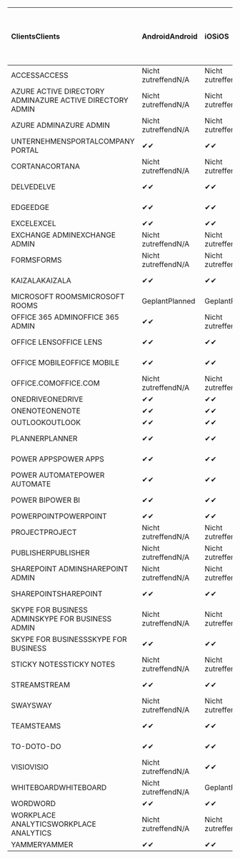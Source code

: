 <!-- This file is generated automatically. Changes made to this file will be overwritten.-->
|<span data-ttu-id="0bc29-101">Clients</span><span class="sxs-lookup"><span data-stu-id="0bc29-101">Clients</span></span>|<span data-ttu-id="0bc29-102">Android</span><span class="sxs-lookup"><span data-stu-id="0bc29-102">Android</span></span>|<span data-ttu-id="0bc29-103">iOS</span><span class="sxs-lookup"><span data-stu-id="0bc29-103">iOS</span></span>|<span data-ttu-id="0bc29-104">Mac</span><span class="sxs-lookup"><span data-stu-id="0bc29-104">Mac</span></span>|<span data-ttu-id="0bc29-105">Windows 10</span><span class="sxs-lookup"><span data-stu-id="0bc29-105">Windows 10</span></span><br><span data-ttu-id="0bc29-106">Desktop</span><span class="sxs-lookup"><span data-stu-id="0bc29-106">Desktop</span></span>|<span data-ttu-id="0bc29-107">Windows 10</span><span class="sxs-lookup"><span data-stu-id="0bc29-107">Windows 10</span></span><br><span data-ttu-id="0bc29-108">Moderne Apps</span><span class="sxs-lookup"><span data-stu-id="0bc29-108">Modern Apps</span></span>|
|:-|:-|:-|:-|:-|:-|
|<span data-ttu-id="0bc29-109">ACCESS</span><span class="sxs-lookup"><span data-stu-id="0bc29-109">ACCESS</span></span>|<span data-ttu-id="0bc29-110">Nicht zutreffend</span><span class="sxs-lookup"><span data-stu-id="0bc29-110">N/A</span></span>|<span data-ttu-id="0bc29-111">Nicht zutreffend</span><span class="sxs-lookup"><span data-stu-id="0bc29-111">N/A</span></span>|<span data-ttu-id="0bc29-112">Nicht zutreffend</span><span class="sxs-lookup"><span data-stu-id="0bc29-112">N/A</span></span>|<span data-ttu-id="0bc29-113">✔</span><span class="sxs-lookup"><span data-stu-id="0bc29-113">✔</span></span>|<span data-ttu-id="0bc29-114">Nicht zutreffend</span><span class="sxs-lookup"><span data-stu-id="0bc29-114">N/A</span></span>|
|<span data-ttu-id="0bc29-115">AZURE ACTIVE DIRECTORY ADMIN</span><span class="sxs-lookup"><span data-stu-id="0bc29-115">AZURE ACTIVE DIRECTORY ADMIN</span></span>|<span data-ttu-id="0bc29-116">Nicht zutreffend</span><span class="sxs-lookup"><span data-stu-id="0bc29-116">N/A</span></span>|<span data-ttu-id="0bc29-117">Nicht zutreffend</span><span class="sxs-lookup"><span data-stu-id="0bc29-117">N/A</span></span>|<span data-ttu-id="0bc29-118">Nicht zutreffend</span><span class="sxs-lookup"><span data-stu-id="0bc29-118">N/A</span></span>|<span data-ttu-id="0bc29-119">✔</span><span class="sxs-lookup"><span data-stu-id="0bc29-119">✔</span></span>|<span data-ttu-id="0bc29-120">Nicht zutreffend</span><span class="sxs-lookup"><span data-stu-id="0bc29-120">N/A</span></span>|
|<span data-ttu-id="0bc29-121">AZURE ADMIN</span><span class="sxs-lookup"><span data-stu-id="0bc29-121">AZURE ADMIN</span></span>|<span data-ttu-id="0bc29-122">Nicht zutreffend</span><span class="sxs-lookup"><span data-stu-id="0bc29-122">N/A</span></span>|<span data-ttu-id="0bc29-123">Nicht zutreffend</span><span class="sxs-lookup"><span data-stu-id="0bc29-123">N/A</span></span>|<span data-ttu-id="0bc29-124">Nicht zutreffend</span><span class="sxs-lookup"><span data-stu-id="0bc29-124">N/A</span></span>|<span data-ttu-id="0bc29-125">Nicht zutreffend</span><span class="sxs-lookup"><span data-stu-id="0bc29-125">N/A</span></span>|<span data-ttu-id="0bc29-126">Nicht zutreffend</span><span class="sxs-lookup"><span data-stu-id="0bc29-126">N/A</span></span>|
|<span data-ttu-id="0bc29-127">UNTERNEHMENSPORTAL</span><span class="sxs-lookup"><span data-stu-id="0bc29-127">COMPANY PORTAL</span></span>|<span data-ttu-id="0bc29-128">✔</span><span class="sxs-lookup"><span data-stu-id="0bc29-128">✔</span></span>|<span data-ttu-id="0bc29-129">✔</span><span class="sxs-lookup"><span data-stu-id="0bc29-129">✔</span></span>|<span data-ttu-id="0bc29-130">✔</span><span class="sxs-lookup"><span data-stu-id="0bc29-130">✔</span></span>|<span data-ttu-id="0bc29-131">Nicht zutreffend</span><span class="sxs-lookup"><span data-stu-id="0bc29-131">N/A</span></span>|<span data-ttu-id="0bc29-132">✔</span><span class="sxs-lookup"><span data-stu-id="0bc29-132">✔</span></span>|
|<span data-ttu-id="0bc29-133">CORTANA</span><span class="sxs-lookup"><span data-stu-id="0bc29-133">CORTANA</span></span>|<span data-ttu-id="0bc29-134">Nicht zutreffend</span><span class="sxs-lookup"><span data-stu-id="0bc29-134">N/A</span></span>|<span data-ttu-id="0bc29-135">Nicht zutreffend</span><span class="sxs-lookup"><span data-stu-id="0bc29-135">N/A</span></span>|<span data-ttu-id="0bc29-136">Nicht zutreffend</span><span class="sxs-lookup"><span data-stu-id="0bc29-136">N/A</span></span>|<span data-ttu-id="0bc29-137">Nicht zutreffend</span><span class="sxs-lookup"><span data-stu-id="0bc29-137">N/A</span></span>|<span data-ttu-id="0bc29-138">✔</span><span class="sxs-lookup"><span data-stu-id="0bc29-138">✔</span></span>|
|<span data-ttu-id="0bc29-139">DELVE</span><span class="sxs-lookup"><span data-stu-id="0bc29-139">DELVE</span></span>|<span data-ttu-id="0bc29-140">✔</span><span class="sxs-lookup"><span data-stu-id="0bc29-140">✔</span></span>|<span data-ttu-id="0bc29-141">✔</span><span class="sxs-lookup"><span data-stu-id="0bc29-141">✔</span></span>|<span data-ttu-id="0bc29-142">Nicht zutreffend</span><span class="sxs-lookup"><span data-stu-id="0bc29-142">N/A</span></span>|<span data-ttu-id="0bc29-143">Nicht zutreffend</span><span class="sxs-lookup"><span data-stu-id="0bc29-143">N/A</span></span>|<span data-ttu-id="0bc29-144">Nicht zutreffend</span><span class="sxs-lookup"><span data-stu-id="0bc29-144">N/A</span></span>|
|<span data-ttu-id="0bc29-145">EDGE</span><span class="sxs-lookup"><span data-stu-id="0bc29-145">EDGE</span></span>|<span data-ttu-id="0bc29-146">✔</span><span class="sxs-lookup"><span data-stu-id="0bc29-146">✔</span></span>|<span data-ttu-id="0bc29-147">✔</span><span class="sxs-lookup"><span data-stu-id="0bc29-147">✔</span></span>|<span data-ttu-id="0bc29-148">Nicht zutreffend</span><span class="sxs-lookup"><span data-stu-id="0bc29-148">N/A</span></span>|<span data-ttu-id="0bc29-149">✔</span><span class="sxs-lookup"><span data-stu-id="0bc29-149">✔</span></span>|<span data-ttu-id="0bc29-150">Nicht zutreffend</span><span class="sxs-lookup"><span data-stu-id="0bc29-150">N/A</span></span>|
|<span data-ttu-id="0bc29-151">EXCEL</span><span class="sxs-lookup"><span data-stu-id="0bc29-151">EXCEL</span></span>|<span data-ttu-id="0bc29-152">✔</span><span class="sxs-lookup"><span data-stu-id="0bc29-152">✔</span></span>|<span data-ttu-id="0bc29-153">✔</span><span class="sxs-lookup"><span data-stu-id="0bc29-153">✔</span></span>|<span data-ttu-id="0bc29-154">✔</span><span class="sxs-lookup"><span data-stu-id="0bc29-154">✔</span></span>|<span data-ttu-id="0bc29-155">✔</span><span class="sxs-lookup"><span data-stu-id="0bc29-155">✔</span></span>|<span data-ttu-id="0bc29-156">✔</span><span class="sxs-lookup"><span data-stu-id="0bc29-156">✔</span></span>|
|<span data-ttu-id="0bc29-157">EXCHANGE ADMIN</span><span class="sxs-lookup"><span data-stu-id="0bc29-157">EXCHANGE ADMIN</span></span>|<span data-ttu-id="0bc29-158">Nicht zutreffend</span><span class="sxs-lookup"><span data-stu-id="0bc29-158">N/A</span></span>|<span data-ttu-id="0bc29-159">Nicht zutreffend</span><span class="sxs-lookup"><span data-stu-id="0bc29-159">N/A</span></span>|<span data-ttu-id="0bc29-160">Nicht zutreffend</span><span class="sxs-lookup"><span data-stu-id="0bc29-160">N/A</span></span>|<span data-ttu-id="0bc29-161">✔</span><span class="sxs-lookup"><span data-stu-id="0bc29-161">✔</span></span>|<span data-ttu-id="0bc29-162">Nicht zutreffend</span><span class="sxs-lookup"><span data-stu-id="0bc29-162">N/A</span></span>|
|<span data-ttu-id="0bc29-163">FORMS</span><span class="sxs-lookup"><span data-stu-id="0bc29-163">FORMS</span></span>|<span data-ttu-id="0bc29-164">Nicht zutreffend</span><span class="sxs-lookup"><span data-stu-id="0bc29-164">N/A</span></span>|<span data-ttu-id="0bc29-165">Nicht zutreffend</span><span class="sxs-lookup"><span data-stu-id="0bc29-165">N/A</span></span>|<span data-ttu-id="0bc29-166">Nicht zutreffend</span><span class="sxs-lookup"><span data-stu-id="0bc29-166">N/A</span></span>|<span data-ttu-id="0bc29-167">Nicht zutreffend</span><span class="sxs-lookup"><span data-stu-id="0bc29-167">N/A</span></span>|<span data-ttu-id="0bc29-168">Nicht zutreffend</span><span class="sxs-lookup"><span data-stu-id="0bc29-168">N/A</span></span>|
|<span data-ttu-id="0bc29-169">KAIZALA</span><span class="sxs-lookup"><span data-stu-id="0bc29-169">KAIZALA</span></span>|<span data-ttu-id="0bc29-170">✔</span><span class="sxs-lookup"><span data-stu-id="0bc29-170">✔</span></span>|<span data-ttu-id="0bc29-171">✔</span><span class="sxs-lookup"><span data-stu-id="0bc29-171">✔</span></span>|<span data-ttu-id="0bc29-172">Nicht zutreffend</span><span class="sxs-lookup"><span data-stu-id="0bc29-172">N/A</span></span>|<span data-ttu-id="0bc29-173">Nicht zutreffend</span><span class="sxs-lookup"><span data-stu-id="0bc29-173">N/A</span></span>|<span data-ttu-id="0bc29-174">Nicht zutreffend</span><span class="sxs-lookup"><span data-stu-id="0bc29-174">N/A</span></span>|
|<span data-ttu-id="0bc29-175">MICROSOFT ROOMS</span><span class="sxs-lookup"><span data-stu-id="0bc29-175">MICROSOFT ROOMS</span></span>|<span data-ttu-id="0bc29-176">Geplant</span><span class="sxs-lookup"><span data-stu-id="0bc29-176">Planned</span></span>|<span data-ttu-id="0bc29-177">Geplant</span><span class="sxs-lookup"><span data-stu-id="0bc29-177">Planned</span></span>|<span data-ttu-id="0bc29-178">Nicht zutreffend</span><span class="sxs-lookup"><span data-stu-id="0bc29-178">N/A</span></span>|<span data-ttu-id="0bc29-179">Nicht zutreffend</span><span class="sxs-lookup"><span data-stu-id="0bc29-179">N/A</span></span>|<span data-ttu-id="0bc29-180">Nicht zutreffend</span><span class="sxs-lookup"><span data-stu-id="0bc29-180">N/A</span></span>|
|<span data-ttu-id="0bc29-181">OFFICE 365 ADMIN</span><span class="sxs-lookup"><span data-stu-id="0bc29-181">OFFICE 365 ADMIN</span></span>|<span data-ttu-id="0bc29-182">✔</span><span class="sxs-lookup"><span data-stu-id="0bc29-182">✔</span></span>|<span data-ttu-id="0bc29-183">Nicht zutreffend</span><span class="sxs-lookup"><span data-stu-id="0bc29-183">N/A</span></span>|<span data-ttu-id="0bc29-184">Nicht zutreffend</span><span class="sxs-lookup"><span data-stu-id="0bc29-184">N/A</span></span>|<span data-ttu-id="0bc29-185">Nicht zutreffend</span><span class="sxs-lookup"><span data-stu-id="0bc29-185">N/A</span></span>|<span data-ttu-id="0bc29-186">Nicht zutreffend</span><span class="sxs-lookup"><span data-stu-id="0bc29-186">N/A</span></span>|
|<span data-ttu-id="0bc29-187">OFFICE LENS</span><span class="sxs-lookup"><span data-stu-id="0bc29-187">OFFICE LENS</span></span>|<span data-ttu-id="0bc29-188">✔</span><span class="sxs-lookup"><span data-stu-id="0bc29-188">✔</span></span>|<span data-ttu-id="0bc29-189">✔</span><span class="sxs-lookup"><span data-stu-id="0bc29-189">✔</span></span>|<span data-ttu-id="0bc29-190">Nicht zutreffend</span><span class="sxs-lookup"><span data-stu-id="0bc29-190">N/A</span></span>|<span data-ttu-id="0bc29-191">Nicht zutreffend</span><span class="sxs-lookup"><span data-stu-id="0bc29-191">N/A</span></span>|<span data-ttu-id="0bc29-192">✔</span><span class="sxs-lookup"><span data-stu-id="0bc29-192">✔</span></span>|
|<span data-ttu-id="0bc29-193">OFFICE MOBILE</span><span class="sxs-lookup"><span data-stu-id="0bc29-193">OFFICE MOBILE</span></span>|<span data-ttu-id="0bc29-194">✔</span><span class="sxs-lookup"><span data-stu-id="0bc29-194">✔</span></span>|<span data-ttu-id="0bc29-195">✔</span><span class="sxs-lookup"><span data-stu-id="0bc29-195">✔</span></span>|<span data-ttu-id="0bc29-196">Nicht zutreffend</span><span class="sxs-lookup"><span data-stu-id="0bc29-196">N/A</span></span>|<span data-ttu-id="0bc29-197">Nicht zutreffend</span><span class="sxs-lookup"><span data-stu-id="0bc29-197">N/A</span></span>|<span data-ttu-id="0bc29-198">Nicht zutreffend</span><span class="sxs-lookup"><span data-stu-id="0bc29-198">N/A</span></span>|
|<span data-ttu-id="0bc29-199">OFFICE.COM</span><span class="sxs-lookup"><span data-stu-id="0bc29-199">OFFICE.COM</span></span>|<span data-ttu-id="0bc29-200">Nicht zutreffend</span><span class="sxs-lookup"><span data-stu-id="0bc29-200">N/A</span></span>|<span data-ttu-id="0bc29-201">Nicht zutreffend</span><span class="sxs-lookup"><span data-stu-id="0bc29-201">N/A</span></span>|<span data-ttu-id="0bc29-202">Nicht zutreffend</span><span class="sxs-lookup"><span data-stu-id="0bc29-202">N/A</span></span>|<span data-ttu-id="0bc29-203">Nicht zutreffend</span><span class="sxs-lookup"><span data-stu-id="0bc29-203">N/A</span></span>|<span data-ttu-id="0bc29-204">✔</span><span class="sxs-lookup"><span data-stu-id="0bc29-204">✔</span></span>|
|<span data-ttu-id="0bc29-205">ONEDRIVE</span><span class="sxs-lookup"><span data-stu-id="0bc29-205">ONEDRIVE</span></span>|<span data-ttu-id="0bc29-206">✔</span><span class="sxs-lookup"><span data-stu-id="0bc29-206">✔</span></span>|<span data-ttu-id="0bc29-207">✔</span><span class="sxs-lookup"><span data-stu-id="0bc29-207">✔</span></span>|<span data-ttu-id="0bc29-208">✔</span><span class="sxs-lookup"><span data-stu-id="0bc29-208">✔</span></span>|<span data-ttu-id="0bc29-209">✔</span><span class="sxs-lookup"><span data-stu-id="0bc29-209">✔</span></span>|<span data-ttu-id="0bc29-210">✔</span><span class="sxs-lookup"><span data-stu-id="0bc29-210">✔</span></span>|
|<span data-ttu-id="0bc29-211">ONENOTE</span><span class="sxs-lookup"><span data-stu-id="0bc29-211">ONENOTE</span></span>|<span data-ttu-id="0bc29-212">✔</span><span class="sxs-lookup"><span data-stu-id="0bc29-212">✔</span></span>|<span data-ttu-id="0bc29-213">✔</span><span class="sxs-lookup"><span data-stu-id="0bc29-213">✔</span></span>|<span data-ttu-id="0bc29-214">✔</span><span class="sxs-lookup"><span data-stu-id="0bc29-214">✔</span></span>|<span data-ttu-id="0bc29-215">✔</span><span class="sxs-lookup"><span data-stu-id="0bc29-215">✔</span></span>|<span data-ttu-id="0bc29-216">✔</span><span class="sxs-lookup"><span data-stu-id="0bc29-216">✔</span></span>|
|<span data-ttu-id="0bc29-217">OUTLOOK</span><span class="sxs-lookup"><span data-stu-id="0bc29-217">OUTLOOK</span></span>|<span data-ttu-id="0bc29-218">✔</span><span class="sxs-lookup"><span data-stu-id="0bc29-218">✔</span></span>|<span data-ttu-id="0bc29-219">✔</span><span class="sxs-lookup"><span data-stu-id="0bc29-219">✔</span></span>|<span data-ttu-id="0bc29-220">✔</span><span class="sxs-lookup"><span data-stu-id="0bc29-220">✔</span></span>|<span data-ttu-id="0bc29-221">✔</span><span class="sxs-lookup"><span data-stu-id="0bc29-221">✔</span></span>|<span data-ttu-id="0bc29-222">✔</span><span class="sxs-lookup"><span data-stu-id="0bc29-222">✔</span></span>|
|<span data-ttu-id="0bc29-223">PLANNER</span><span class="sxs-lookup"><span data-stu-id="0bc29-223">PLANNER</span></span>|<span data-ttu-id="0bc29-224">✔</span><span class="sxs-lookup"><span data-stu-id="0bc29-224">✔</span></span>|<span data-ttu-id="0bc29-225">✔</span><span class="sxs-lookup"><span data-stu-id="0bc29-225">✔</span></span>|<span data-ttu-id="0bc29-226">Nicht zutreffend</span><span class="sxs-lookup"><span data-stu-id="0bc29-226">N/A</span></span>|<span data-ttu-id="0bc29-227">Nicht zutreffend</span><span class="sxs-lookup"><span data-stu-id="0bc29-227">N/A</span></span>|<span data-ttu-id="0bc29-228">Nicht zutreffend</span><span class="sxs-lookup"><span data-stu-id="0bc29-228">N/A</span></span>|
|<span data-ttu-id="0bc29-229">POWER APPS</span><span class="sxs-lookup"><span data-stu-id="0bc29-229">POWER APPS</span></span>|<span data-ttu-id="0bc29-230">✔</span><span class="sxs-lookup"><span data-stu-id="0bc29-230">✔</span></span>|<span data-ttu-id="0bc29-231">✔</span><span class="sxs-lookup"><span data-stu-id="0bc29-231">✔</span></span>|<span data-ttu-id="0bc29-232">Nicht zutreffend</span><span class="sxs-lookup"><span data-stu-id="0bc29-232">N/A</span></span>|<span data-ttu-id="0bc29-233">Nicht zutreffend</span><span class="sxs-lookup"><span data-stu-id="0bc29-233">N/A</span></span>|<span data-ttu-id="0bc29-234">✔</span><span class="sxs-lookup"><span data-stu-id="0bc29-234">✔</span></span>|
|<span data-ttu-id="0bc29-235">POWER AUTOMATE</span><span class="sxs-lookup"><span data-stu-id="0bc29-235">POWER AUTOMATE</span></span>|<span data-ttu-id="0bc29-236">✔</span><span class="sxs-lookup"><span data-stu-id="0bc29-236">✔</span></span>|<span data-ttu-id="0bc29-237">✔</span><span class="sxs-lookup"><span data-stu-id="0bc29-237">✔</span></span>|<span data-ttu-id="0bc29-238">Nicht zutreffend</span><span class="sxs-lookup"><span data-stu-id="0bc29-238">N/A</span></span>|<span data-ttu-id="0bc29-239">Nicht zutreffend</span><span class="sxs-lookup"><span data-stu-id="0bc29-239">N/A</span></span>|<span data-ttu-id="0bc29-240">Nicht zutreffend</span><span class="sxs-lookup"><span data-stu-id="0bc29-240">N/A</span></span>|
|<span data-ttu-id="0bc29-241">POWER BI</span><span class="sxs-lookup"><span data-stu-id="0bc29-241">POWER BI</span></span>|<span data-ttu-id="0bc29-242">✔</span><span class="sxs-lookup"><span data-stu-id="0bc29-242">✔</span></span>|<span data-ttu-id="0bc29-243">✔</span><span class="sxs-lookup"><span data-stu-id="0bc29-243">✔</span></span>|<span data-ttu-id="0bc29-244">Nicht zutreffend</span><span class="sxs-lookup"><span data-stu-id="0bc29-244">N/A</span></span>|<span data-ttu-id="0bc29-245">✔</span><span class="sxs-lookup"><span data-stu-id="0bc29-245">✔</span></span>|<span data-ttu-id="0bc29-246">✔</span><span class="sxs-lookup"><span data-stu-id="0bc29-246">✔</span></span>|
|<span data-ttu-id="0bc29-247">POWERPOINT</span><span class="sxs-lookup"><span data-stu-id="0bc29-247">POWERPOINT</span></span>|<span data-ttu-id="0bc29-248">✔</span><span class="sxs-lookup"><span data-stu-id="0bc29-248">✔</span></span>|<span data-ttu-id="0bc29-249">✔</span><span class="sxs-lookup"><span data-stu-id="0bc29-249">✔</span></span>|<span data-ttu-id="0bc29-250">✔</span><span class="sxs-lookup"><span data-stu-id="0bc29-250">✔</span></span>|<span data-ttu-id="0bc29-251">✔</span><span class="sxs-lookup"><span data-stu-id="0bc29-251">✔</span></span>|<span data-ttu-id="0bc29-252">✔</span><span class="sxs-lookup"><span data-stu-id="0bc29-252">✔</span></span>|
|<span data-ttu-id="0bc29-253">PROJECT</span><span class="sxs-lookup"><span data-stu-id="0bc29-253">PROJECT</span></span>|<span data-ttu-id="0bc29-254">Nicht zutreffend</span><span class="sxs-lookup"><span data-stu-id="0bc29-254">N/A</span></span>|<span data-ttu-id="0bc29-255">Nicht zutreffend</span><span class="sxs-lookup"><span data-stu-id="0bc29-255">N/A</span></span>|<span data-ttu-id="0bc29-256">Nicht zutreffend</span><span class="sxs-lookup"><span data-stu-id="0bc29-256">N/A</span></span>|<span data-ttu-id="0bc29-257">✔</span><span class="sxs-lookup"><span data-stu-id="0bc29-257">✔</span></span>|<span data-ttu-id="0bc29-258">Nicht zutreffend</span><span class="sxs-lookup"><span data-stu-id="0bc29-258">N/A</span></span>|
|<span data-ttu-id="0bc29-259">PUBLISHER</span><span class="sxs-lookup"><span data-stu-id="0bc29-259">PUBLISHER</span></span>|<span data-ttu-id="0bc29-260">Nicht zutreffend</span><span class="sxs-lookup"><span data-stu-id="0bc29-260">N/A</span></span>|<span data-ttu-id="0bc29-261">Nicht zutreffend</span><span class="sxs-lookup"><span data-stu-id="0bc29-261">N/A</span></span>|<span data-ttu-id="0bc29-262">Nicht zutreffend</span><span class="sxs-lookup"><span data-stu-id="0bc29-262">N/A</span></span>|<span data-ttu-id="0bc29-263">✔</span><span class="sxs-lookup"><span data-stu-id="0bc29-263">✔</span></span>|<span data-ttu-id="0bc29-264">Nicht zutreffend</span><span class="sxs-lookup"><span data-stu-id="0bc29-264">N/A</span></span>|
|<span data-ttu-id="0bc29-265">SHAREPOINT ADMIN</span><span class="sxs-lookup"><span data-stu-id="0bc29-265">SHAREPOINT ADMIN</span></span>|<span data-ttu-id="0bc29-266">Nicht zutreffend</span><span class="sxs-lookup"><span data-stu-id="0bc29-266">N/A</span></span>|<span data-ttu-id="0bc29-267">Nicht zutreffend</span><span class="sxs-lookup"><span data-stu-id="0bc29-267">N/A</span></span>|<span data-ttu-id="0bc29-268">Nicht zutreffend</span><span class="sxs-lookup"><span data-stu-id="0bc29-268">N/A</span></span>|<span data-ttu-id="0bc29-269">✔</span><span class="sxs-lookup"><span data-stu-id="0bc29-269">✔</span></span>|<span data-ttu-id="0bc29-270">Nicht zutreffend</span><span class="sxs-lookup"><span data-stu-id="0bc29-270">N/A</span></span>|
|<span data-ttu-id="0bc29-271">SHAREPOINT</span><span class="sxs-lookup"><span data-stu-id="0bc29-271">SHAREPOINT</span></span>|<span data-ttu-id="0bc29-272">✔</span><span class="sxs-lookup"><span data-stu-id="0bc29-272">✔</span></span>|<span data-ttu-id="0bc29-273">✔</span><span class="sxs-lookup"><span data-stu-id="0bc29-273">✔</span></span>|<span data-ttu-id="0bc29-274">Nicht zutreffend</span><span class="sxs-lookup"><span data-stu-id="0bc29-274">N/A</span></span>|<span data-ttu-id="0bc29-275">Nicht zutreffend</span><span class="sxs-lookup"><span data-stu-id="0bc29-275">N/A</span></span>|<span data-ttu-id="0bc29-276">Nicht zutreffend</span><span class="sxs-lookup"><span data-stu-id="0bc29-276">N/A</span></span>|
|<span data-ttu-id="0bc29-277">SKYPE FOR BUSINESS ADMIN</span><span class="sxs-lookup"><span data-stu-id="0bc29-277">SKYPE FOR BUSINESS ADMIN</span></span>|<span data-ttu-id="0bc29-278">Nicht zutreffend</span><span class="sxs-lookup"><span data-stu-id="0bc29-278">N/A</span></span>|<span data-ttu-id="0bc29-279">Nicht zutreffend</span><span class="sxs-lookup"><span data-stu-id="0bc29-279">N/A</span></span>|<span data-ttu-id="0bc29-280">Nicht zutreffend</span><span class="sxs-lookup"><span data-stu-id="0bc29-280">N/A</span></span>|<span data-ttu-id="0bc29-281">✔</span><span class="sxs-lookup"><span data-stu-id="0bc29-281">✔</span></span>|<span data-ttu-id="0bc29-282">Nicht zutreffend</span><span class="sxs-lookup"><span data-stu-id="0bc29-282">N/A</span></span>|
|<span data-ttu-id="0bc29-283">SKYPE FOR BUSINESS</span><span class="sxs-lookup"><span data-stu-id="0bc29-283">SKYPE FOR BUSINESS</span></span>|<span data-ttu-id="0bc29-284">✔</span><span class="sxs-lookup"><span data-stu-id="0bc29-284">✔</span></span>|<span data-ttu-id="0bc29-285">✔</span><span class="sxs-lookup"><span data-stu-id="0bc29-285">✔</span></span>|<span data-ttu-id="0bc29-286">✔</span><span class="sxs-lookup"><span data-stu-id="0bc29-286">✔</span></span>|<span data-ttu-id="0bc29-287">✔</span><span class="sxs-lookup"><span data-stu-id="0bc29-287">✔</span></span>|<span data-ttu-id="0bc29-288">Nicht zutreffend</span><span class="sxs-lookup"><span data-stu-id="0bc29-288">N/A</span></span>|
|<span data-ttu-id="0bc29-289">STICKY NOTES</span><span class="sxs-lookup"><span data-stu-id="0bc29-289">STICKY NOTES</span></span>|<span data-ttu-id="0bc29-290">Nicht zutreffend</span><span class="sxs-lookup"><span data-stu-id="0bc29-290">N/A</span></span>|<span data-ttu-id="0bc29-291">Nicht zutreffend</span><span class="sxs-lookup"><span data-stu-id="0bc29-291">N/A</span></span>|<span data-ttu-id="0bc29-292">Nicht zutreffend</span><span class="sxs-lookup"><span data-stu-id="0bc29-292">N/A</span></span>|<span data-ttu-id="0bc29-293">Nicht zutreffend</span><span class="sxs-lookup"><span data-stu-id="0bc29-293">N/A</span></span>|<span data-ttu-id="0bc29-294">✔</span><span class="sxs-lookup"><span data-stu-id="0bc29-294">✔</span></span>|
|<span data-ttu-id="0bc29-295">STREAM</span><span class="sxs-lookup"><span data-stu-id="0bc29-295">STREAM</span></span>|<span data-ttu-id="0bc29-296">✔</span><span class="sxs-lookup"><span data-stu-id="0bc29-296">✔</span></span>|<span data-ttu-id="0bc29-297">✔</span><span class="sxs-lookup"><span data-stu-id="0bc29-297">✔</span></span>|<span data-ttu-id="0bc29-298">Nicht zutreffend</span><span class="sxs-lookup"><span data-stu-id="0bc29-298">N/A</span></span>|<span data-ttu-id="0bc29-299">Nicht zutreffend</span><span class="sxs-lookup"><span data-stu-id="0bc29-299">N/A</span></span>|<span data-ttu-id="0bc29-300">Nicht zutreffend</span><span class="sxs-lookup"><span data-stu-id="0bc29-300">N/A</span></span>|
|<span data-ttu-id="0bc29-301">SWAY</span><span class="sxs-lookup"><span data-stu-id="0bc29-301">SWAY</span></span>|<span data-ttu-id="0bc29-302">Nicht zutreffend</span><span class="sxs-lookup"><span data-stu-id="0bc29-302">N/A</span></span>|<span data-ttu-id="0bc29-303">Nicht zutreffend</span><span class="sxs-lookup"><span data-stu-id="0bc29-303">N/A</span></span>|<span data-ttu-id="0bc29-304">Nicht zutreffend</span><span class="sxs-lookup"><span data-stu-id="0bc29-304">N/A</span></span>|<span data-ttu-id="0bc29-305">Nicht zutreffend</span><span class="sxs-lookup"><span data-stu-id="0bc29-305">N/A</span></span>|<span data-ttu-id="0bc29-306">✔</span><span class="sxs-lookup"><span data-stu-id="0bc29-306">✔</span></span>|
|<span data-ttu-id="0bc29-307">TEAMS</span><span class="sxs-lookup"><span data-stu-id="0bc29-307">TEAMS</span></span>|<span data-ttu-id="0bc29-308">✔</span><span class="sxs-lookup"><span data-stu-id="0bc29-308">✔</span></span>|<span data-ttu-id="0bc29-309">✔</span><span class="sxs-lookup"><span data-stu-id="0bc29-309">✔</span></span>|<span data-ttu-id="0bc29-310">✔</span><span class="sxs-lookup"><span data-stu-id="0bc29-310">✔</span></span>|<span data-ttu-id="0bc29-311">Geplant</span><span class="sxs-lookup"><span data-stu-id="0bc29-311">Planned</span></span>|<span data-ttu-id="0bc29-312">Nicht zutreffend</span><span class="sxs-lookup"><span data-stu-id="0bc29-312">N/A</span></span>|
|<span data-ttu-id="0bc29-313">TO-DO</span><span class="sxs-lookup"><span data-stu-id="0bc29-313">TO-DO</span></span>|<span data-ttu-id="0bc29-314">✔</span><span class="sxs-lookup"><span data-stu-id="0bc29-314">✔</span></span>|<span data-ttu-id="0bc29-315">✔</span><span class="sxs-lookup"><span data-stu-id="0bc29-315">✔</span></span>|<span data-ttu-id="0bc29-316">✔</span><span class="sxs-lookup"><span data-stu-id="0bc29-316">✔</span></span>|<span data-ttu-id="0bc29-317">Nicht zutreffend</span><span class="sxs-lookup"><span data-stu-id="0bc29-317">N/A</span></span>|<span data-ttu-id="0bc29-318">✔</span><span class="sxs-lookup"><span data-stu-id="0bc29-318">✔</span></span>|
|<span data-ttu-id="0bc29-319">VISIO</span><span class="sxs-lookup"><span data-stu-id="0bc29-319">VISIO</span></span>|<span data-ttu-id="0bc29-320">Nicht zutreffend</span><span class="sxs-lookup"><span data-stu-id="0bc29-320">N/A</span></span>|<span data-ttu-id="0bc29-321">✔</span><span class="sxs-lookup"><span data-stu-id="0bc29-321">✔</span></span>|<span data-ttu-id="0bc29-322">Nicht zutreffend</span><span class="sxs-lookup"><span data-stu-id="0bc29-322">N/A</span></span>|<span data-ttu-id="0bc29-323">✔</span><span class="sxs-lookup"><span data-stu-id="0bc29-323">✔</span></span>|<span data-ttu-id="0bc29-324">Nicht zutreffend</span><span class="sxs-lookup"><span data-stu-id="0bc29-324">N/A</span></span>|
|<span data-ttu-id="0bc29-325">WHITEBOARD</span><span class="sxs-lookup"><span data-stu-id="0bc29-325">WHITEBOARD</span></span>|<span data-ttu-id="0bc29-326">Nicht zutreffend</span><span class="sxs-lookup"><span data-stu-id="0bc29-326">N/A</span></span>|<span data-ttu-id="0bc29-327">Geplant</span><span class="sxs-lookup"><span data-stu-id="0bc29-327">Planned</span></span>|<span data-ttu-id="0bc29-328">Nicht zutreffend</span><span class="sxs-lookup"><span data-stu-id="0bc29-328">N/A</span></span>|<span data-ttu-id="0bc29-329">Nicht zutreffend</span><span class="sxs-lookup"><span data-stu-id="0bc29-329">N/A</span></span>|<span data-ttu-id="0bc29-330">✔</span><span class="sxs-lookup"><span data-stu-id="0bc29-330">✔</span></span>|
|<span data-ttu-id="0bc29-331">WORD</span><span class="sxs-lookup"><span data-stu-id="0bc29-331">WORD</span></span>|<span data-ttu-id="0bc29-332">✔</span><span class="sxs-lookup"><span data-stu-id="0bc29-332">✔</span></span>|<span data-ttu-id="0bc29-333">✔</span><span class="sxs-lookup"><span data-stu-id="0bc29-333">✔</span></span>|<span data-ttu-id="0bc29-334">✔</span><span class="sxs-lookup"><span data-stu-id="0bc29-334">✔</span></span>|<span data-ttu-id="0bc29-335">✔</span><span class="sxs-lookup"><span data-stu-id="0bc29-335">✔</span></span>|<span data-ttu-id="0bc29-336">✔</span><span class="sxs-lookup"><span data-stu-id="0bc29-336">✔</span></span>|
|<span data-ttu-id="0bc29-337">WORKPLACE ANALYTICS</span><span class="sxs-lookup"><span data-stu-id="0bc29-337">WORKPLACE ANALYTICS</span></span>|<span data-ttu-id="0bc29-338">Nicht zutreffend</span><span class="sxs-lookup"><span data-stu-id="0bc29-338">N/A</span></span>|<span data-ttu-id="0bc29-339">Nicht zutreffend</span><span class="sxs-lookup"><span data-stu-id="0bc29-339">N/A</span></span>|<span data-ttu-id="0bc29-340">Nicht zutreffend</span><span class="sxs-lookup"><span data-stu-id="0bc29-340">N/A</span></span>|<span data-ttu-id="0bc29-341">Nicht zutreffend</span><span class="sxs-lookup"><span data-stu-id="0bc29-341">N/A</span></span>|<span data-ttu-id="0bc29-342">Nicht zutreffend</span><span class="sxs-lookup"><span data-stu-id="0bc29-342">N/A</span></span>|
|<span data-ttu-id="0bc29-343">YAMMER</span><span class="sxs-lookup"><span data-stu-id="0bc29-343">YAMMER</span></span>|<span data-ttu-id="0bc29-344">✔</span><span class="sxs-lookup"><span data-stu-id="0bc29-344">✔</span></span>|<span data-ttu-id="0bc29-345">✔</span><span class="sxs-lookup"><span data-stu-id="0bc29-345">✔</span></span>|<span data-ttu-id="0bc29-346">Geplant</span><span class="sxs-lookup"><span data-stu-id="0bc29-346">Planned</span></span>|<span data-ttu-id="0bc29-347">Geplant</span><span class="sxs-lookup"><span data-stu-id="0bc29-347">Planned</span></span>|<span data-ttu-id="0bc29-348">–</span><span class="sxs-lookup"><span data-stu-id="0bc29-348">N/A</span></span>|
